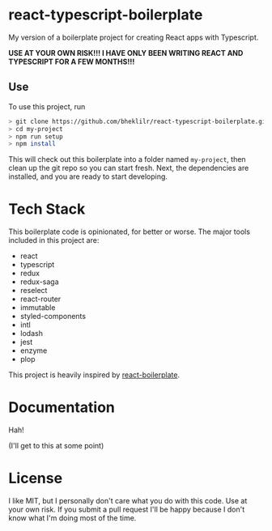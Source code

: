 # react-typescript-boilerplate

My version of a boilerplate project for creating React apps with Typescript.

**USE AT YOUR OWN RISK!!! I HAVE ONLY BEEN WRITING REACT AND TYPESCRIPT FOR A FEW MONTHS!!!**

## Use

To use this project, run

```bash
> git clone https://github.com/bheklilr/react-typescript-boilerplate.git my-project
> cd my-project
> npm run setup
> npm install
```

This will check out this boilerplate into a folder named `my-project`, then
clean up the git repo so you can start fresh.  Next, the dependencies are 
installed, and you are ready to start developing.

# Tech Stack

This boilerplate code is opinionated, for better or worse.  The major tools 
included in this project are:

- react
- typescript
- redux
- redux-saga
- reselect
- react-router
- immutable
- styled-components
- intl
- lodash
- jest
- enzyme
- plop

This project is heavily inspired by [react-boilerplate](https://github.com/react-boilerplate/react-boilerplate).

# Documentation

Hah!

(I'll get to this at some point)

# License

I like MIT, but I personally don't care what you do with this code.  Use at
your own risk.  If you submit a pull request I'll be happy because I don't
know what I'm doing most of the time.